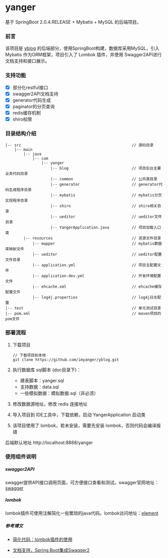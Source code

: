 # yanger #
基于 SpringBoot 2.0.4.RELEASE + Mybatis + MySQL 的后端项目。

### 前言 ###
该项目是 [yblog](https://github.com/imyanger/yblog) 的后端部分，使用SpringBoot构建，数据库采用MySQL，引入 Mybatis 作为ORM框架，项目引入了 Lombok 插件，并使用 Swagger2API进行文档支持和接口展示。

### 支持功能 ###
- [x] 部分化restful接口
- [x] swagger2API文档支持
- [x] generator代码生成
- [x] paginator的分页查询
- [x] redis缓存机制
- [x] shiro权限

### 目录结构介绍 ###

	|-- src                                              	// 源码目录
		|-- main                         
			|-- java                            
				|-- com      
					|-- yanger       
						|-- blog           		 	 	 	// 项目后台主要业务代码目录
						|-- common          		 	 	// 公共类目录
						|-- generator         		 	 	// generator代码生成程序目录
						|-- mybatis     		 	 	 	// mybatis分页实现程序目录
						|-- shiro             		 	 	// shiro相关目录
						|-- ueditor         		 	 	// ueditor文件目录
						|-- YangerApplication.java 	 	 	// 项目加载入口类
			|-- resources                               	// 资源文件目录
				|-- mapper                               	// mybatis数据库映射文件
				|-- ueditor                              	// ueditor配置文件目录
				|-- application.yml                     	// 项目主配置文件
				|-- application-dev.yml                 	// 开发环境配置文件
				|-- ehcache.xml                          	// ehcache缓存配置文件
				|-- log4j.properties                     	// log4j日志配置
	|-- test                                             	// 单元测试目录
	|-- pom.xml                                          	// maven项目的pom文件

### 部署流程 ###

1. 下载项目

   ``` shell
   // 下载项目到本地
   git clone https://github.com/imyanger/yblog.git  
   ```

2. 执行数据库 sql脚本 (doc目录下)：
   * 建表脚本：yanger.sql
   * 支持数据：data.sql
   * 一些模拟数据：模拟数据.sql（非必须）

3. 修改数据源地址，修改 redis 连接地址

4. 导入项目到 IDE工具中，下载依赖，启动 YangerApplication 启动类
5. 该项目使用了 lombok，若未安装，需要先安装 lombok，否则代码会编译报错

后端默认地址 http://localhost:8888/yanger

### 使用组件说明 ###

##### swagger2API #####
swagger提供API接口调用页面，可方便接口查看和测试。swagger官网地址：[swagger](https://swagger.io/)

##### lombok #####
lombok插件可使用注解简化一些繁琐的java代码。lombok访问地址：[element](https://projectlombok.org/)

##### 参考博文

- [简化代码：lombok插件的使用](https://blog.csdn.net/Simple_Yangger/article/details/90343095)

- [文档支持，Spring Boot集成Swagger2](https://blog.csdn.net/Simple_Yangger/article/details/93544230)


